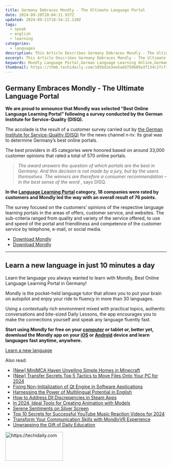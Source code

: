 ```yaml
---
title: Germany Embraces Mondly - The Ultimate Language Portal
date: 2024-09-20T20:04:11.937Z
updated: 2024-09-21T18:54:22.130Z
tags:
  - speak
  - english
  - learning
categories:
  - languages
description: This Article Describes Germany Embraces Mondly - The Ultimate Language Portal
excerpt: This Article Describes Germany Embraces Mondly - The Ultimate Language Portal
keywords: Mondly Language Portal,German Language Learning Online,Germany Embraces Language Learning,Online Language Courses for Germans,Ultimate Language App in Europe,Digital Language Resources Germany,Multilingual Education Platform Germany
thumbnail: https://thmb.techidaily.com/185bd2e3ee5add750b89a3f134c1fcf3132bd93146cc3a0d22887acdb0a82b64.jpg
---
```


## Germany Embraces Mondly - The Ultimate Language Portal

 **We are proud to announce that Mondly was selected “Best Online Language Learning Portal” following a survey conducted by the German Institute for Service-Quality (DISQ).**

 The accolade is the result of a customer survey carried out by [the German Institute for Service-Quality (DISQ)](https://disq.de/online-portale-preis.html) for the news channel n-tv. Its goal was to determine Germany’s best online portals.

 The best providers in 45 categories were honored based on around 33,000 customer opinions that rated a total of 570 online portals.

> _The award answers the question of which portals are the best in Germany. And this decision is not made by a jury, but by the users themselves. The winners are therefore a consumer recommendation – in the best sense of the word_ , says DISQ.

 **In the [Language Learning Portal](https://disq.de/2019/20190528-Online-Portale-Preis-Lernportale-Sprachen.html) category, 18 companies were rated by customers and Mondly led the way with an overall result of 76 points.**

 The survey focused on the customers’ opinions of the respective language learning portals in the areas of offers, customer service, and websites. The sub-criteria ranged from quality and variety of the service offered, to use and speed of the portal and friendliness and competence of the customer service by telephone, e-mail, or social media.

* [Download Mondly](https://www.facebook.com/sharer/sharer.php?u=https%3A%2F%2Fwww.mondly.com%2Fblog%2Fmondly-best-online-language-learning-portal%2F&t=Mondly+is+Best+Online+Language+Learning+Portal+in+Germany "Share on Facebook")
* [Download Mondly](https://shop.mondly.com/affiliate.php?ACCOUNT=ATISTUDI&AFFILIATE=108875&PATH=https://www.mondly.com?AFFILIATE=108875)

---

## Learn a new language in just 10 minutes a day

 Learn the language you always wanted to learn with Mondly, Best Online Language Learning Portal in Germany!

 Mondly is the pocket-held language tutor that allows you to put your brain on autopilot and enjoy your ride to fluency in more than 30 languages.

 Using a contextually rich environment mixed with practical topics, authentic conversations and bite-sized Daily Lessons, the app encourages you to make the connections yourself and speak any language fluently fast.

 **Start using Mondly for free on your [computer](https://app.adjust.io/5ixfg4k?campaign=blog-post-id-4593&fallback=https%3A%2F%2Fapp.mondly.com?avangate%5Fsrc=blog-post-id-4593&redirect%5Fandroid=https%3A%2F%2Fplay.google.com%2Fstore%2Fapps%2Fdetails%3Fid%3Dcom.atistudios.mondly.languages&redirect%5Fios=https%3A%2F%2Fitunes.apple.com%2Fapp%2Fid987873536&redirect%5Fmacos=https%3A%2F%2Fapp.mondly.com?avangate%5Fsrc=blog-post-id-4593) or tablet or, better yet, download the Mondly app on your [iOS](https://app.adjust.io/5ixfg4k?campaign=blog-post-id-4593&fallback=https%3A%2F%2Fapp.mondly.com?avangate%5Fsrc=blog-post-id-4593&redirect%5Fandroid=https%3A%2F%2Fplay.google.com%2Fstore%2Fapps%2Fdetails%3Fid%3Dcom.atistudios.mondly.languages&redirect%5Fios=https%3A%2F%2Fitunes.apple.com%2Fapp%2Fid987873536&redirect%5Fmacos=https%3A%2F%2Fapp.mondly.com?avangate%5Fsrc=blog-post-id-4593) or [Android](https://app.adjust.io/5ixfg4k?campaign=blog-post-id-4593&fallback=https%3A%2F%2Fapp.mondly.com?avangate%5Fsrc=blog-post-id-4593&redirect%5Fandroid=https%3A%2F%2Fplay.google.com%2Fstore%2Fapps%2Fdetails%3Fid%3Dcom.atistudios.mondly.languages&redirect%5Fios=https%3A%2F%2Fitunes.apple.com%2Fapp%2Fid987873536&redirect%5Fmacos=https%3A%2F%2Fapp.mondly.com?avangate%5Fsrc=blog-post-id-4593) device and learn languages fast anytime, anywhere.**

[Learn a new language](https://adjt.mondly.com/5ixfg4k?campaign=blog-post-id-4593&fallback=https%3A%2F%2Fapp.mondly.com%3Futm%5Fmedium%3Dblog%5Fblog-post-id-4593%26utm%5Fsource%3Dblog-post-id-4593&redirect%5Fmacos=https%3A%2F%2Fapp.mondly.com%3Futm%5Fmedium%3Dblog%5Fblog-post-id-4593%26utm%5Fsource%3Dblog-post-id-4593&redirect%5Fandroid=https%3A%2F%2Fplay.google.com%2Fstore%2Fapps%2Fdetails%3Fid%3Dcom.atistudios.mondly.languages%3Futm%5Fmedium%3Dblog%5Fblog-post-id-4593%26utm%5Fsource%3Dblog-post-id-4593&redirect%5Fios=https%3A%2F%2Fapps.apple.com%2Fapp%2Fapple-store%2Fid987873536%3Fpt%3D78954800%26ct%3Dblog-post-id-4593%26mt%3D8 "Learn a new language")

<ins class="adsbygoogle"
     style="display:block"
     data-ad-format="autorelaxed"
     data-ad-client="ca-pub-7571918770474297"
     data-ad-slot="1223367746"></ins>

<ins class="adsbygoogle"
     style="display:block"
     data-ad-client="ca-pub-7571918770474297"
     data-ad-slot="8358498916"
     data-ad-format="auto"
     data-full-width-responsive="true"></ins>

<span class="atpl-alsoreadstyle">Also read:</span>
<div><ul>
<li><a href="https://video-screen-grab.techidaily.com/new-minimca-haven-unveiling-simple-homes-in-minecraft/"><u>[New] MiniMCA Haven Unveiling Simple Homes in Minecraft</u></a></li>
<li><a href="https://fox-info.techidaily.com/new-transfer-secrets-top-5-tactics-to-move-files-onto-your-pc-for-2024/"><u>[New] Transfer Secrets Top 5 Tactics to Move Files Onto Your PC for 2024</u></a></li>
<li><a href="https://windows11.techidaily.com/fixing-non-initialization-of-qt-engine-in-software-applications/"><u>Fixing Non-Initialization of Qt Engine in Software Applications</u></a></li>
<li><a href="https://mondly-stories.techidaily.com/harnessing-the-power-of-multilingual-potential-in-english/"><u>Harnessing the Power of Multilingual Potential in English</u></a></li>
<li><a href="https://win-howtos.techidaily.com/how-to-address-dll-discrepencies-in-steam-apps/"><u>How to Address Dll Discrepencies in Steam Apps</u></a></li>
<li><a href="https://some-knowledge.techidaily.com/in-2024-ideal-tools-for-creating-animation-with-models/"><u>In 2024, Ideal Tools for Creating Animation with Models</u></a></li>
<li><a href="https://mondly-stories.techidaily.com/serene-sentiments-on-silver-screen/"><u>Serene Sentiments on Silver Screen</u></a></li>
<li><a href="https://facebook-video-share.techidaily.com/top-10-secrets-for-successful-youtube-music-reaction-videos-for-2024/"><u>Top 10 Secrets for Successful YouTube Music Reaction Videos for 2024</u></a></li>
<li><a href="https://mondly-stories.techidaily.com/transform-your-communication-skills-with-mondlyvr-experience/"><u>Transform Your Communication Skills with MondlyVR Experience</u></a></li>
<li><a href="https://mondly-stories.techidaily.com/unwrapping-the-gift-of-daily-education/"><u>Unwrapping the Gift of Daily Education</u></a></li>
</ul></div>

<!-- affiliate ads begin -->
<a href="https://aligracehair.sjv.io/c/5597632/2135367/19272" target="_top" id="2135367">
  <img src="//a.impactradius-go.com/display-ad/19272-2135367" border="0" alt="https://techidaily.com" width="180" height="90"/>
</a>
<img height="0" width="0" src="https://aligracehair.sjv.io/i/5597632/2135367/19272" style="position:absolute;visibility:hidden;" border="0" />
<!-- affiliate ads end -->

